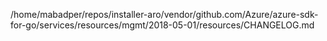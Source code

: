 /home/mabadper/repos/installer-aro/vendor/github.com/Azure/azure-sdk-for-go/services/resources/mgmt/2018-05-01/resources/CHANGELOG.md